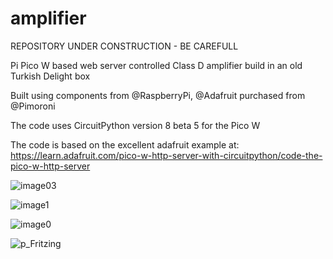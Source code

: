 # amplifier

REPOSITORY UNDER CONSTRUCTION - BE CAREFULL

Pi Pico W based web server controlled Class D amplifier build in an old Turkish Delight box

Built using components from @RaspberryPi, @Adafruit purchased from @Pimoroni

The code uses CircuitPython version 8 beta 5 for the Pico W 

The code is based on the excellent adafruit example at: 
https://learn.adafruit.com/pico-w-http-server-with-circuitpython/code-the-pico-w-http-server

![image03](https://user-images.githubusercontent.com/122044826/210849599-c0a92bcf-03dd-47f1-a0ea-0030d92ca7e4.jpeg)

![image1](https://user-images.githubusercontent.com/122044826/210847851-474848ef-7fa0-44b6-8eb6-25fa30e4f679.jpeg)

![image0](https://user-images.githubusercontent.com/122044826/210847886-f67e6c21-ff56-4867-8e4b-3e99d14db3f2.jpeg)

![p_Fritzing](https://user-images.githubusercontent.com/122044826/210845787-a7c0b7a6-8532-4adf-b1f2-7fa7bfa1f900.jpg)


